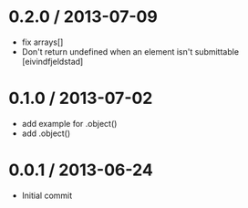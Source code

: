 
0.2.0 / 2013-07-09
==================

 * fix arrays[]
 * Don't return undefined when an element isn't submittable [eivindfjeldstad]

0.1.0 / 2013-07-02
==================

 * add example for .object()
 * add .object()

0.0.1 / 2013-06-24
==================

 * Initial commit
